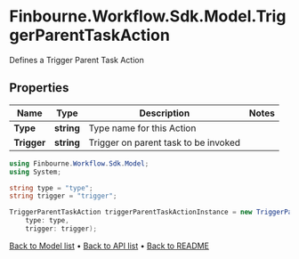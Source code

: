 # Finbourne.Workflow.Sdk.Model.TriggerParentTaskAction
Defines a Trigger Parent Task Action

## Properties

Name | Type | Description | Notes
------------ | ------------- | ------------- | -------------
**Type** | **string** | Type name for this Action | 
**Trigger** | **string** | Trigger on parent task to be invoked | 

```csharp
using Finbourne.Workflow.Sdk.Model;
using System;

string type = "type";
string trigger = "trigger";

TriggerParentTaskAction triggerParentTaskActionInstance = new TriggerParentTaskAction(
    type: type,
    trigger: trigger);
```

[Back to Model list](../README.md#documentation-for-models) &#8226; [Back to API list](../README.md#documentation-for-api-endpoints) &#8226; [Back to README](../README.md)
